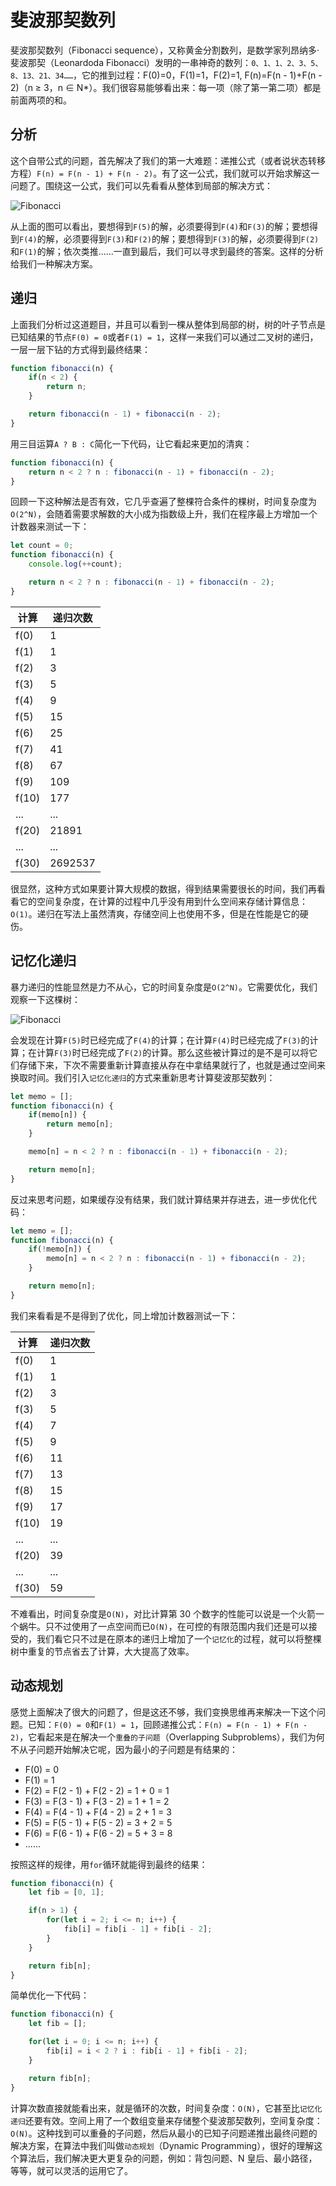 # 斐波那契数列
斐波那契数列（Fibonacci sequence），又称黄金分割数列，是数学家列昂纳多·斐波那契（Leonardoda Fibonacci）发明的一串神奇的数列：`0、1、1、2、3、5、8、13、21、34……`，它的推到过程：F(0)=0，F(1)=1，F(2)=1, F(n)=F(n - 1)+F(n - 2)（n ≥ 3，n ∈ N*）。我们很容易能够看出来：每一项（除了第一第二项）都是前面两项的和。

## 分析
这个自带公式的问题，首先解决了我们的第一大难题：递推公式（或者说状态转移方程）`F(n) = F(n - 1) + F(n - 2)`。有了这一公式，我们就可以开始求解这一问题了。围绕这一公式，我们可以先看看从整体到局部的解决方式：

![Fibonacci](../resources/images/fibonacci-00.jpg)

从上面的图可以看出，要想得到`F(5)`的解，必须要得到`F(4)`和`F(3)`的解；要想得到`F(4)`的解，必须要得到`F(3)`和`F(2)`的解；要想得到`F(3)`的解，必须要得到`F(2)`和`F(1)`的解；依次类推......一直到最后，我们可以寻求到最终的答案。这样的分析给我们一种解决方案。

## 递归
上面我们分析过这道题目，并且可以看到一棵从整体到局部的树，树的叶子节点是已知结果的节点`F(0) = 0`或者`F(1) = 1`，这样一来我们可以通过二叉树的递归，一层一层下钻的方式得到最终结果：

```javascript
function fibonacci(n) {
    if(n < 2) {
        return n;
    }

    return fibonacci(n - 1) + fibonacci(n - 2);
}
```

用三目运算`A ? B : C`简化一下代码，让它看起来更加的清爽：

```javascript
function fibonacci(n) {
    return n < 2 ? n : fibonacci(n - 1) + fibonacci(n - 2);
}
```

回顾一下这种解法是否有效，它几乎查遍了整棵符合条件的棵树，时间复杂度为`O(2^N)`，会随着需要求解数的大小成为指数级上升，我们在程序最上方增加一个计数器来测试一下：


```javascript
let count = 0;
function fibonacci(n) {
    console.log(++count);

    return n < 2 ? n : fibonacci(n - 1) + fibonacci(n - 2);
}
```

| 计算 | 递归次数 |
|  ----  | ----  |
| f(0) | 1 |
| f(1) | 1 |
| f(2) | 3 |
| f(3) | 5 |
| f(4) | 9 |
| f(5) | 15 |
| f(6) | 25 |
| f(7) | 41 |
| f(8) | 67 |
| f(9) | 109 |
| f(10) | 177 |
| ... | ... |
| f(20) | 21891 |
| ... | ... |
| f(30) | 2692537 |

很显然，这种方式如果要计算大规模的数据，得到结果需要很长的时间，我们再看看它的空间复杂度，在计算的过程中几乎没有用到什么空间来存储计算信息：`O(1)`。递归在写法上虽然清爽，存储空间上也使用不多，但是在性能是它的硬伤。

## 记忆化递归
暴力递归的性能显然是力不从心，它的时间复杂度是`O(2^N)`。它需要优化，我们观察一下这棵树：

![Fibonacci](../resources/images/fibonacci-01.jpg)

会发现在计算`F(5)`时已经完成了`F(4)`的计算；在计算`F(4)`时已经完成了`F(3)`的计算；在计算`F(3)`时已经完成了`F(2)`的计算。那么这些被计算过的是不是可以将它们存储下来，下次不需要重新计算直接从存在中拿结果就行了，也就是通过空间来换取时间。我们引入`记忆化递归`的方式来重新思考计算斐波那契数列：

```javascript
let memo = [];
function fibonacci(n) {
    if(memo[n]) {
        return memo[n];
    }

    memo[n] = n < 2 ? n : fibonacci(n - 1) + fibonacci(n - 2);

    return memo[n];
}
```

反过来思考问题，如果缓存没有结果，我们就计算结果并存进去，进一步优化代码：

```javascript
let memo = [];
function fibonacci(n) {
    if(!memo[n]) {
        memo[n] = n < 2 ? n : fibonacci(n - 1) + fibonacci(n - 2);
    }

    return memo[n];
}
```

我们来看看是不是得到了优化，同上增加计数器测试一下：

| 计算 | 递归次数 |
|  ----  | ----  |
| f(0) | 1 |
| f(1) | 1 |
| f(2) | 3 |
| f(3) | 5 |
| f(4) | 7 |
| f(5) | 9 |
| f(6) | 11 |
| f(7) | 13 |
| f(8) | 15 |
| f(9) | 17 |
| f(10) | 19 |
| ... | ... |
| f(20) | 39 |
| ... | ... |
| f(30) | 59 |

不难看出，时间复杂度是`O(N)`，对比计算第 30 个数字的性能可以说是一个火箭一个蜗牛。只不过使用了一点空间而已`O(N)`，在可控的有限范围内我们还是可以接受的，我们看它只不过是在原本的递归上增加了一个`记忆化`的过程，就可以将整棵树中重复的节点省去了计算，大大提高了效率。

## 动态规划
感觉上面解决了很大的问题了，但是这还不够，我们变换思维再来解决一下这个问题。已知：`F(0) = 0`和`F(1) = 1`，回顾递推公式：`F(n) = F(n - 1) + F(n - 2)`，它看起来是在解决一个`重叠的子问题`（Overlapping Subproblems），我们为何不从子问题开始解决它呢，因为最小的子问题是有结果的：

* F(0) = 0
* F(1) = 1
* F(2) = F(2 - 1) + F(2 - 2) = 1 + 0 = 1
* F(3) = F(3 - 1) + F(3 - 2) = 1 + 1 = 2
* F(4) = F(4 - 1) + F(4 - 2) = 2 + 1 = 3
* F(5) = F(5 - 1) + F(5 - 2) = 3 + 2 = 5
* F(6) = F(6 - 1) + F(6 - 2) = 5 + 3 = 8
* ......

按照这样的规律，用`for`循环就能得到最终的结果：

```javascript
function fibonacci(n) {
    let fib = [0, 1];

    if(n > 1) {
        for(let i = 2; i <= n; i++) {
            fib[i] = fib[i - 1] + fib[i - 2];
        }
    }

    return fib[n];
}
```

简单优化一下代码：

```javascript
function fibonacci(n) {
    let fib = [];

    for(let i = 0; i <= n; i++) {
        fib[i] = i < 2 ? i : fib[i - 1] + fib[i - 2];
    }

    return fib[n];
}
```

计算次数直接就能看出来，就是循环的次数，时间复杂度：`O(N)`，它甚至比`记忆化递归`还要有效。空间上用了一个数组变量来存储整个斐波那契数列，空间复杂度：`O(N)`。这种找到可以重叠的子问题，然后从最小的已知子问题递推出最终问题的解决方案，在算法中我们叫做`动态规划`（Dynamic Programming），很好的理解这个算法后，我们解决更大更复杂的问题，例如：背包问题、N 皇后、最小路径，等等，就可以灵活的运用它了。
